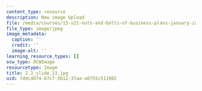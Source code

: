 ```yaml
---
content_type: resource
description: New image Upload
file: /media/courses/15-s21-nuts-and-bolts-of-business-plans-january-iap-2014/7ddcdd74b7c75b1237aaa8755c511982_2.2_slide_13.jpg
file_type: image/jpeg
image_metadata:
  caption: ''
  credit: ''
  image-alt: ''
learning_resource_types: []
ocw_type: OCWImage
resourcetype: Image
title: 2.2_slide_13.jpg
uid: 7ddcdd74-b7c7-5b12-37aa-a8755c511982
---
```

